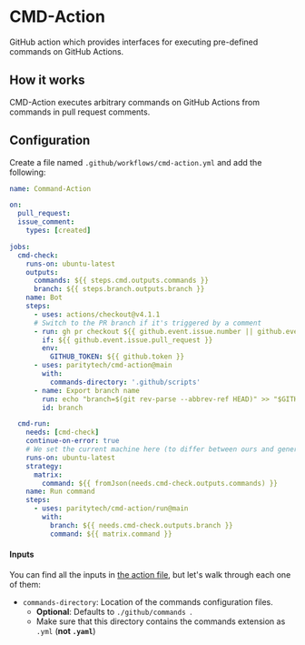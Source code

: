 # CMD-Action

GitHub action which provides interfaces for executing pre-defined commands on GitHub Actions.

## How it works
CMD-Action executes arbitrary commands on GitHub Actions from commands in pull request comments.

## Configuration
Create a file named `.github/workflows/cmd-action.yml` and add the following:
```yaml
name: Command-Action

on:
  pull_request:
  issue_comment:
    types: [created]

jobs:
  cmd-check:
    runs-on: ubuntu-latest
    outputs:
      commands: ${{ steps.cmd.outputs.commands }}
      branch: ${{ steps.branch.outputs.branch }}
    name: Bot
    steps:
      - uses: actions/checkout@v4.1.1
      # Switch to the PR branch if it's triggered by a comment
      - run: gh pr checkout ${{ github.event.issue.number || github.event.pull_request.number }}
        if: ${{ github.event.issue.pull_request }}
        env:
          GITHUB_TOKEN: ${{ github.token }}
      - uses: paritytech/cmd-action@main
        with: 
          commands-directory: '.github/scripts'
      - name: Export branch name
        run: echo "branch=$(git rev-parse --abbrev-ref HEAD)" >> "$GITHUB_OUTPUT"
        id: branch

  cmd-run:
    needs: [cmd-check]
    continue-on-error: true
    # We set the current machine here (to differ between ours and generic ones)
    runs-on: ubuntu-latest
    strategy:
      matrix:
        command: ${{ fromJson(needs.cmd-check.outputs.commands) }}
    name: Run command
    steps:
      - uses: paritytech/cmd-action/run@main
        with:
          branch: ${{ needs.cmd-check.outputs.branch }}
          command: ${{ matrix.command }}
```

#### Inputs
You can find all the inputs in [the action file](./action.yml), but let's walk through each one of them:
- `commands-directory`: Location of the commands configuration files.
	- **Optional**: Defaults to `./github/commands `.
	- Make sure that this directory contains the commands extension as `.yml` (**not `.yaml`**)
